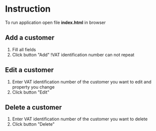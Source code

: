 # Instruction
To run application open file **index.html** in browser

## Add a customer
1. Fill all fields
2. Click button "Add"
!VAT identification number can not repeat

## Edit a customer
1. Enter VAT identification number of the customer you want to edit and property you change
2. Click button "Edit"

## Delete a customer
1. Enter VAT identification number of the customer you want to delete
2. Click button "Delete"
